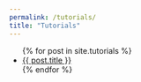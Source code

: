 ```yaml
---
permalink: /tutorials/
title: "Tutorials"
---
```


<ul>
{% for post in site.tutorials %}
  <li>
    <a href="{{ post.url | relative_url }}">{{ post.title }}</a>
  </li>
{% endfor %}
</ul>
